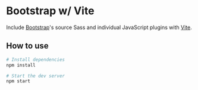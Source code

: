 # Bootstrap w/ Vite

Include [Bootstrap](https://getbootstrap.com)'s source Sass and individual JavaScript plugins with [Vite](https://vitejs.dev/).

## How to use

```bash
# Install dependencies
npm install

# Start the dev server
npm start
```
